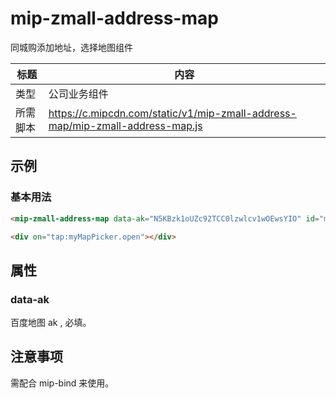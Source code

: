 # mip-zmall-address-map

同城购添加地址，选择地图组件

标题|内容
----|----
类型| 公司业务组件
所需脚本|https://c.mipcdn.com/static/v1/mip-zmall-address-map/mip-zmall-address-map.js

## 示例

### 基本用法

```html
<mip-zmall-address-map data-ak="N5KBzk1oUZc92TCC0lzwlcv1wOEwsYIO" id="myMapPicker"></mip-zmall-address-map>
```

```html
<div on="tap:myMapPicker.open"></div>
```

## 属性

### data-ak

百度地图 ak , 必填。

## 注意事项

需配合 mip-bind 来使用。

